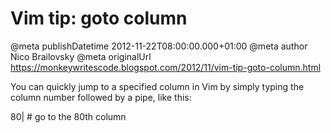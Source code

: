 # Vim tip: goto column

@meta publishDatetime 2012-11-22T08:00:00.000+01:00
@meta author Nico Brailovsky
@meta originalUrl https://monkeywritescode.blogspot.com/2012/11/vim-tip-goto-column.html

You can quickly jump to a specified column in Vim by simply typing the column number followed by a pipe, like this:

80| # go to the 80th column

